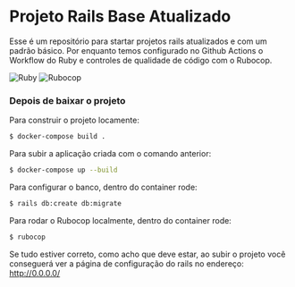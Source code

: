 # Projeto Rails Base Atualizado
Esse é um repositório para startar projetos rails atualizados e com um padrão básico.
Por enquanto temos configurado no Github Actions o Workflow do Ruby e controles de qualidade de código com o Rubocop.

![Ruby](https://github.com/kaioramos/rails_base_updated/workflows/Ruby/badge.svg) ![Rubocop](https://github.com/k41n3w/rails_base_updated/workflows/Rubocop/badge.svg)



### Depois de baixar o projeto
Para construir o projeto locamente:

```bash
$ docker-compose build .
```

Para subir a aplicação criada com o comando anterior:
```bash
$ docker-compose up --build
```

Para configurar o banco, dentro do container rode:
```bash
$ rails db:create db:migrate
```

Para rodar o Rubocop localmente, dentro do container rode:
```bash
$ rubocop
```

Se tudo estiver correto, como acho que deve estar, ao subir o projeto você conseguerá ver a página de configuração do rails no endereço: http://0.0.0.0/
